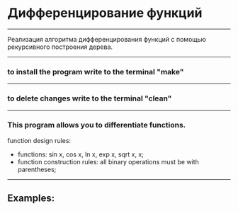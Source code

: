 # Дифференцирование функций
***
Реализация алгоритма дифференцирования функций с помощью рекурсивного построения дерева.
***
### to install the program write to the terminal "make"
***
### to delete changes write to the terminal "clean"
***
### This program allows you to differentiate functions.
function design rules:  
* functions: sin x, cos x, ln x, exp x, sqrt x, x;  
* function construction rules: all binary operations must be with parentheses;  
___
## Examples:

